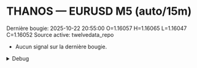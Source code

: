 # THANOS — EURUSD M5 (auto/15m)
Dernière bougie: 2025-10-22 20:55:00  O=1.16057  H=1.16065  L=1.16047  C=1.16052
Source active: twelvedata_repo

- Aucun signal sur la dernière bougie.

<details><summary>Debug</summary>

- TD_API_KEY manquant.

</details>